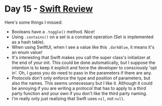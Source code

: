 # Day 15 - [Swift Review](https://www.hackingwithswift.com/100/swiftui/15)

Here's some things I missed:

- Booleans have a `.toggle()` method. Nice!
- Using `.contains()` on a set is a constant operation (Set is implemented as a hash table).
- When using SwiftUI, when I see a value like this `.darkBlue`, it means it's an enum value!
- It's interesting that Swift makes you call the super class's initializer at the end of your init. This could be done automatically, but I suppose the intention is to keep it explicit and force the developer to consciously 'opt in'. Oh, I guess you do need to pass in the parameters if there are any.
- Protocols don't only enforce the type and position of parameters, but also the names. This seems unnecessary but I like it. Although it could be annoying if you are writing a protocol that has to apply to a third party function and your own if you don't like the third party naming.
- I'm really only just realizing that Swift uses `nil`, not `null`.
